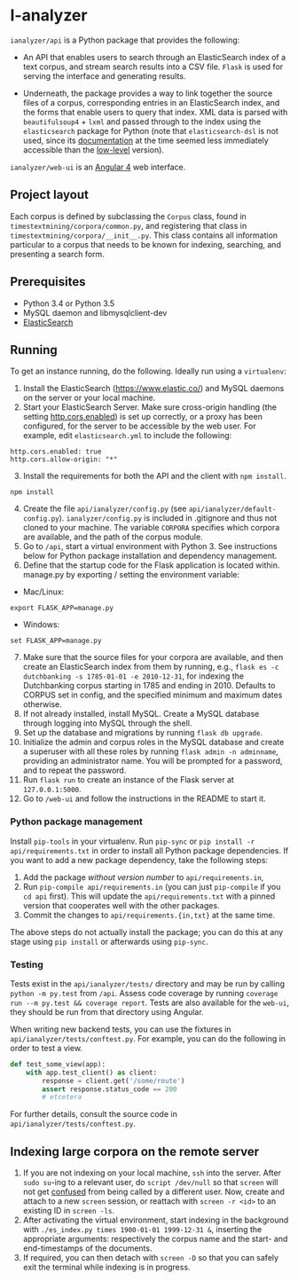 I-analyzer
===============================================================================

`ianalyzer/api` is a Python package that provides the following:

- An API that enables users to search through an ElasticSearch index of a text corpus, and stream search results into a CSV file. `Flask` is used for serving the interface and generating results.

- Underneath, the package provides a way to link together the source files of a corpus, corresponding entries in an ElasticSearch index, and the forms that enable users to query that index. XML data is parsed with `beautifulsoup4` + `lxml` and passed through to the index using the `elasticsearch` package for Python (note that `elasticsearch-dsl` is not used, since its [documentation](https://elasticsearch-dsl.readthedocs.io/en/latest) at the time seemed less immediately accessible than the [low-level](https://www.elastic.co/guide/en/elasticsearch/reference/current/index.html) version).

`ianalyzer/web-ui` is an [Angular 4](https://angular.io/) web interface.

Project layout
-------------------------------------------------------------------------------

Each corpus is defined by subclassing the `Corpus` class, found in `timestextmining/corpora/common.py`, and registering that class in `timestextmining/corpora/__init__.py`. This class contains all information particular to a corpus that needs to be known for indexing, searching, and presenting a search form.

Prerequisites
-------------------------------------------------------------------------------

* Python 3.4 or Python 3.5
* MySQL daemon and libmysqlclient-dev
* [ElasticSearch](https://www.elastic.co/)

Running
-------------------------------------------------------------------------------

To get an instance running, do the following. Ideally run using a `virtualenv`:

1. Install the ElasticSearch (https://www.elastic.co/) and MySQL daemons on the server or your local machine.
2. Start your ElasticSearch Server. Make sure cross-origin handling (the setting [http.cors.enabled](https://www.elastic.co/guide/en/elasticsearch/reference/current/modules-http.html)) is set up correctly, or a proxy has been configured, for the server to be accessible by the web user. For example, edit `elasticsearch.yml` to include the following:
```
http.cors.enabled: true
http.cors.allow-origin: "*"
```
3. Install the requirements for both the API and the client with `npm install`.
```
npm install
```
4. Create the file `api/ianalyzer/config.py` (see `api/ianalyzer/default-config.py`). `ianalyzer/config.py` is included in .gitignore and thus not cloned to your machine. The variable `CORPORA` specifies which corpora are available, and the path of the corpus module.
5. Go to `/api`, start a virtual environment with Python 3. See instructions below for Python package installation and dependency management.
6. Define that the startup code for the Flask application is located within. manage.py by exporting / setting the environment variable:
- Mac/Linux:
```
export FLASK_APP=manage.py
```
- Windows:
```
set FLASK_APP=manage.py
```
7. Make sure that the source files for your corpora are available, and then create an ElasticSearch index from them by running, e.g., `flask es -c dutchbanking -s 1785-01-01 -e 2010-12-31`, for indexing the Dutchbanking corpus starting in 1785 and ending in 2010. Defaults to CORPUS set in config, and the specified minimum and maximum dates otherwise.
8. If not already installed, install MySQL. Create a MySQL database through logging into MySQL through the shell.
9. Set up the database and migrations by running `flask db upgrade`.
10. Initialize the admin and corpus roles in the MySQL database and create a superuser with all these roles by running `flask admin -n adminname`, providing an administrator name. You will be prompted for a password, and to repeat the password.
11. Run `flask run` to create an instance of the Flask server at `127.0.0.1:5000`.
12. Go to `/web-ui` and follow the instructions in the README to start it.

### Python package management

Install `pip-tools` in your virtualenv. Run `pip-sync` or `pip install -r api/requirements.txt` in order to install all Python package dependencies. If you want to add a new package dependency, take the following steps:

 1. Add the package *without version number* to `api/requirements.in`,
 2. Run `pip-compile api/requirements.in` (you can just `pip-compile` if you `cd api` first). This will update the `api/requirements.txt` with a pinned version that cooperates well with the other packages.
 3. Commit the changes to `api/requirements.{in,txt}` at the same time.

The above steps do not actually install the package; you can do this at any stage using `pip install` or afterwards using `pip-sync`.

### Testing

Tests exist in the `api/ianalyzer/tests/` directory and may be run by calling `python -m py.test` from `/api`. Assess code coverage by running `coverage run --m py.test && coverage report`. Tests are also available for the `web-ui`, they should be run from that directory using Angular.

When writing new backend tests, you can use the fixtures in `api/ianalyzer/tests/conftest.py`. For example, you can do the following in order to test a view.

```py
def test_some_view(app):
    with app.test_client() as client:
        response = client.get('/some/route')
        assert response.status_code == 200
        # etcetera
```

For further details, consult the source code in `api/ianalyzer/tests/conftest.py`.

Indexing large corpora on the remote server
-------------------------------------------------------------------------------

1. If you are not indexing on your local machine, `ssh` into the server. After `sudo su`-ing to a relevant user, do `script /dev/null` so that `screen` will not get [confused](http://serverfault.com/q/116775) from being called by a different user. Now, create and attach to a new `screen` session, or reattach with `screen -r <id>` to an existing ID in `screen -ls`.
2. After activating the virtual environment, start indexing in the background with `./es_index.py times 1900-01-01 1999-12-31 &`, inserting the appropriate arguments: respectively the corpus name and the start- and end-timestamps of the documents.
3. If required, you can then detach with `screen -D` so that you can safely exit the terminal while indexing is in progress.
